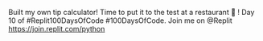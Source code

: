 Built my own tip calculator! Time to put it to the test at a restaurant 🍕 !  Day 10 of #Replit100DaysOfCode #100DaysOfCode. Join me on @Replit https://join.replit.com/python
